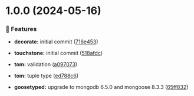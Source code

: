 # 1.0.0 (2024-05-16)


### 🚀 Features

- **decorate:** initial commit ([716e453](https://github.com/pebula/node/commit/716e453))

- **touchstone:** initial commit ([518afdc](https://github.com/pebula/node/commit/518afdc))

- **tom:** validation ([a097073](https://github.com/pebula/node/commit/a097073))

- **tom:** tuple type ([ed788c6](https://github.com/pebula/node/commit/ed788c6))

- **goosetyped:** upgrade to mongodb 6.5.0 and mongoose 8.3.3 ([65ff832](https://github.com/pebula/node/commit/65ff832))